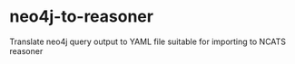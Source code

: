 # neo4j-to-reasoner

Translate neo4j query output to YAML file suitable for importing to NCATS reasoner

